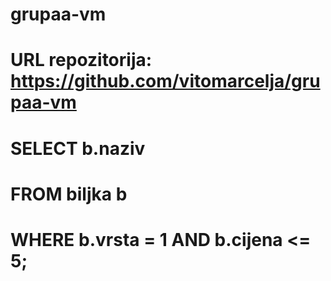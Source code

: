 # grupaa-vm
# URL repozitorija: https://github.com/vitomarcelja/grupaa-vm
# SELECT b.naziv
# FROM biljka b
# WHERE b.vrsta = 1 AND b.cijena <= 5;

